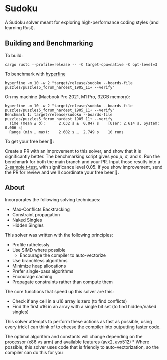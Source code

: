# Sudoku
A Sudoku solver meant for exploring high-performance coding styles (and learning Rust).

## Building and Benchmarking

To build:
```
cargo rustc --profile=release -- -C target-cpu=native -C opt-level=3
```

To benchmark with [hyperfine](https://crates.io/crates/hyperfine)
```
hyperfine -m 10 -w 2 "target/release/sudoku --boards-file puzzles/puzzles5_forum_hardest_1905_11+ --verify"
```

On my machine (Macbook Pro 2021, M1 Pro, 32GB memory):
```
hyperfine -m 10 -w 2 "target/release/sudoku --boards-file puzzles/puzzles5_forum_hardest_1905_11+ --verify"
Benchmark 1: target/release/sudoku --boards-file puzzles/puzzles5_forum_hardest_1905_11+ --verify
  Time (mean ± σ):      2.632 s ±  0.047 s    [User: 2.614 s, System: 0.006 s]
  Range (min … max):    2.602 s …  2.749 s    10 runs
```

To get your free beer 🍻:

Create a PR with an improvement to this solver, and show that it is significantly better.
The benchmarking script gives you $\mu$, $\sigma$, and $n$. Run the benchmark for both the main branch and your PR.
Input those results into a [2-sample t-test](https://www.wolframalpha.com/input?i=two+sample+t+test), with significance level 0.05.
If you show improvement, send the PR for review and we'll coordinate your free beer 🍻.


## About

Incorporates the following solving techniques:
  * Max-Conflicts Backtracking
  * Constraint propagation
  * Naked Singles
  * Hidden Singles

This solver was written with the following principles:
  * Profile ruthelessly
  * Use SIMD where possible
    * Encourage the compiler to auto-vectorize
  * Use branchless algorithms 
  * Minimize heap allocations
  * Prefer single-pass algorithms
  * Encourage caching
  * Propagate constraints rather than compute them

The core functions that speed up this solver are this:
  * Check if any cell in a u16 array is zero (to find conflicts)
  * Find the first u16 in an array with a single bit set (to find hidden/naked singles)

This solver attempts to perform these actions as fast as possible, using every trick I can think of to cheese the compiler into outputting faster code.

The optimal algorithm and constants will change depending on the processor (x86 vs arm) and available features (avx2, avx512)
    * Where possible, this solver uses code that is friendly to auto-vectorization, so the compiler can do this for you
